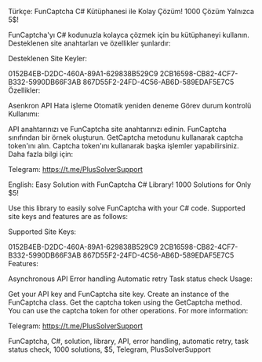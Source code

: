 Türkçe:
FunCaptcha C# Kütüphanesi ile Kolay Çözüm!
1000 Çözüm Yalnızca 5$!

FunCaptcha'yı C# kodunuzla kolayca çözmek için bu kütüphaneyi kullanın. Desteklenen site anahtarları ve özellikler şunlardır:

Desteklenen Site Keyler:

0152B4EB-D2DC-460A-89A1-629838B529C9
2CB16598-CB82-4CF7-B332-5990DB66F3AB
867D55F2-24FD-4C56-AB6D-589EDAF5E7C5
Özellikler:

Asenkron API
Hata işleme
Otomatik yeniden deneme
Görev durum kontrolü
Kullanımı:

API anahtarınızı ve FunCaptcha site anahtarınızı edinin.
FunCaptcha sınıfından bir örnek oluşturun.
GetCaptcha metodunu kullanarak captcha token'ını alın.
Captcha token'ını kullanarak başka işlemler yapabilirsiniz.
Daha fazla bilgi için:

Telegram: https://t.me/PlusSolverSupport

English:
Easy Solution with FunCaptcha C# Library!
1000 Solutions for Only $5!

Use this library to easily solve FunCaptcha with your C# code. Supported site keys and features are as follows:

Supported Site Keys:

0152B4EB-D2DC-460A-89A1-629838B529C9
2CB16598-CB82-4CF7-B332-5990DB66F3AB
867D55F2-24FD-4C56-AB6D-589EDAF5E7C5
Features:

Asynchronous API
Error handling
Automatic retry
Task status check
Usage:

Get your API key and FunCaptcha site key.
Create an instance of the FunCaptcha class.
Get the captcha token using the GetCaptcha method.
You can use the captcha token for other operations.
For more information:

Telegram: https://t.me/PlusSolverSupport

FunCaptcha, C#, solution, library, API, error handling, automatic retry, task status check, 1000 solutions, $5, Telegram, PlusSolverSupport
